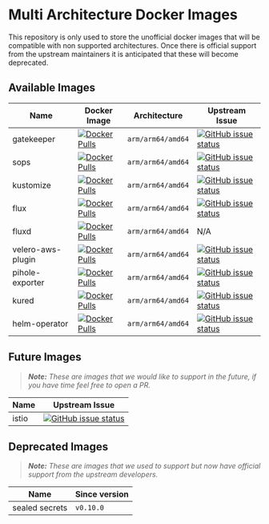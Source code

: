 # Multi Architecture Docker Images

This repository is only used to store the unofficial docker images that will be compatible with non supported architectures. Once there is official support from the upstream maintainers it is anticipated that these will become deprecated.

## Available Images

| Name | Docker Image | Architecture | Upstream Issue |
|------|--------------|--------------|----------------|
| gatekeeper | [![Docker Pulls](https://img.shields.io/docker/pulls/raspbernetes/gatekeeper)](https://hub.docker.com/r/raspbernetes/gatekeeper) | `arm/arm64/amd64` | [![GitHub issue status](https://img.shields.io/github/issues/detail/state/open-policy-agent/gatekeeper/496)](https://github.com/open-policy-agent/gatekeeper/issues/496)|
| sops | [![Docker Pulls](https://img.shields.io/docker/pulls/raspbernetes/sops)](https://hub.docker.com/r/raspbernetes/sops) | `arm/arm64/amd64` | [![GitHub issue status](https://img.shields.io/github/issues/detail/state/mozilla/sops/595)](https://github.com/mozilla/sops/issues/595)|
| kustomize | [![Docker Pulls](https://img.shields.io/docker/pulls/raspbernetes/kustomize)](https://hub.docker.com/r/raspbernetes/kustomize) | `arm/arm64/amd64` | [![GitHub issue status](https://img.shields.io/github/issues/detail/state/kubernetes-sigs/kustomize/2270)](https://github.com/kubernetes-sigs/kustomize/issues/2270)|
| flux | [![Docker Pulls](https://img.shields.io/docker/pulls/raspbernetes/flux)](https://hub.docker.com/r/raspbernetes/flux) | `arm/arm64/amd64` | [![GitHub issue status](https://img.shields.io/github/issues/detail/state/fluxcd/flux/1761)](https://github.com/fluxcd/flux/issues/1761)|
| fluxd | [![Docker Pulls](https://img.shields.io/docker/pulls/raspbernetes/fluxd)](https://hub.docker.com/r/raspbernetes/fluxd) | `arm/arm64/amd64` | N/A|
| velero-aws-plugin | [![Docker Pulls](https://img.shields.io/docker/pulls/raspbernetes/velero-aws-plugin)](https://hub.docker.com/r/raspbernetes/velero-aws-plugin) | `arm/arm64/amd64` | [![GitHub issue status](https://img.shields.io/github/issues/detail/state/vmware-tanzu/velero-plugin-for-aws/18)](https://github.com/vmware-tanzu/velero-plugin-for-aws/issues/18)|
| pihole-exporter | [![Docker Pulls](https://img.shields.io/docker/pulls/raspbernetes/pihole-exporter)](https://hub.docker.com/r/raspbernetes/pihole-exporter) | `arm/arm64/amd64` | [![GitHub issue status](https://img.shields.io/github/issues/detail/state/eko/pihole-exporter/13)](https://github.com/eko/pihole-exporter/issues/13)|
| kured | [![Docker Pulls](https://img.shields.io/docker/pulls/raspbernetes/kured)](https://hub.docker.com/r/raspbernetes/kured) | `arm/arm64/amd64` |[![GitHub issue status](https://img.shields.io/github/issues/detail/state/weaveworks/kured/23)](https://github.com/weaveworks/kured/issues/23)|
| helm-operator | [![Docker Pulls](https://img.shields.io/docker/pulls/raspbernetes/helm-operator)](https://hub.docker.com/r/raspbernetes/helm-operator) | `arm/arm64/amd64` |[![GitHub issue status](https://img.shields.io/github/issues/detail/state/fluxcd/helm-operator/147)](https://github.com/fluxcd/helm-operator/issues/147)|

## Future Images

> _**Note:** These are images that we would like to support in the future, if you have time feel free to open a PR._

| Name | Upstream Issue |
|------|----------------|
| istio | [![GitHub issue status](https://img.shields.io/github/issues/detail/state/istio/istio/21094)](https://github.com/istio/istio/issues/21094)|

## Deprecated Images

> _**Note:** These are images that we used to support but now have official support from the upstream developers._

| Name | Since version |
|------|---------------|
| sealed secrets | `v0.10.0` |
